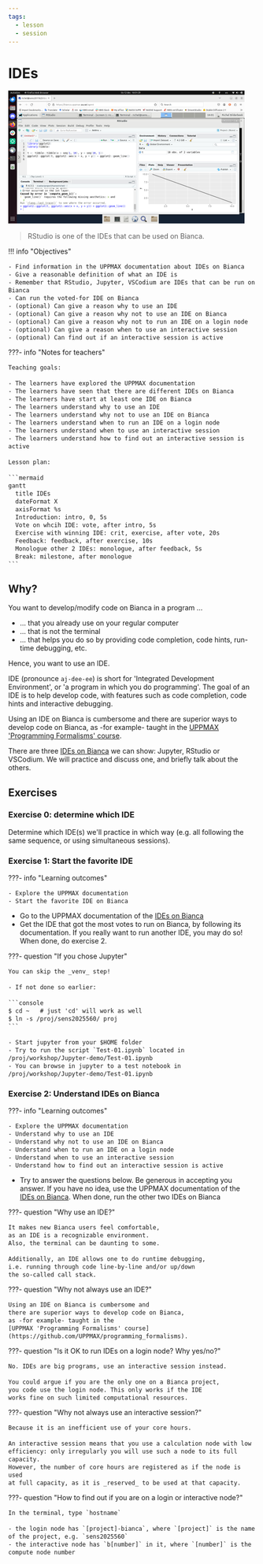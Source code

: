 ```yaml
---
tags:
  - lesson
  - session
---
```


# IDEs

![RStudio running on Bianca](rstudio_in_action_480_x_270.png)

> RStudio is one of the IDEs that can be used on Bianca.

!!! info "Objectives"

    - Find information in the UPPMAX documentation about IDEs on Bianca
    - Give a reasonable definition of what an IDE is
    - Remember that RStudio, Jupyter, VSCodium are IDEs that can be run on Bianca
    - Can run the voted-for IDE on Bianca
    - (optional) Can give a reason why to use an IDE
    - (optional) Can give a reason why not to use an IDE on Bianca
    - (optional) Can give a reason why not to run an IDE on a login node
    - (optional) Can give a reason when to use an interactive session
    - (optional) Can find out if an interactive session is active

???- info "Notes for teachers"

    Teaching goals:

    - The learners have explored the UPPMAX documentation
    - The learners have seen that there are different IDEs on Bianca
    - The learners have start at least one IDE on Bianca
    - The learners understand why to use an IDE
    - The learners understand why not to use an IDE on Bianca
    - The learners understand when to run an IDE on a login node
    - The learners understand when to use an interactive session
    - The learners understand how to find out an interactive session is active

    Lesson plan:

    ```mermaid
    gantt
      title IDEs
      dateFormat X
      axisFormat %s
      Introduction: intro, 0, 5s
      Vote on whcih IDE: vote, after intro, 5s
      Exercise with winning IDE: crit, exercise, after vote, 20s
      Feedback: feedback, after exercise, 10s
      Monologue other 2 IDEs: monologue, after feedback, 5s
      Break: milestone, after monologue
    ```

## Why?

You want to develop/modify code on Bianca in a program ...

- ... that you already use on your regular computer
- ... that is not the terminal
- ... that helps you do so by providing code completion,
      code hints, run-time debugging, etc.

Hence, you want to use an IDE.

IDE (pronounce `aj-dee-ee`) is short for 'Integrated Development Environment',
or 'a program in which you do programming'.
The goal of an IDE is to help develop code, with features
such as code completion, code hints and interactive debugging.

Using an IDE on Bianca is cumbersome and
there are superior ways to develop code on Bianca,
as -for example- taught in the
[UPPMAX 'Programming Formalisms' course](https://github.com/UPPMAX/programming_formalisms).

There are three [IDEs on Bianca](http://docs.uppmax.uu.se/software/ides_on_bianca/)
we can show: Jupyter, RStudio or VSCodium.
We will practice and discuss one, and briefly talk about the others.


## Exercises

### Exercise 0: determine which IDE

Determine which IDE(s) we'll practice in which way
(e.g. all following the same sequence, or using simultaneous sessions).

### Exercise 1: Start the favorite IDE

???- info "Learning outcomes"

    - Explore the UPPMAX documentation
    - Start the favorite IDE on Bianca

- Go to the UPPMAX documentation of the [IDEs on Bianca](http://docs.uppmax.uu.se/software/ides_on_bianca/)
- Get the IDE that got the most votes to run on Bianca, by following
  its documentation. If you really want to run another IDE,
  you may do so! When done, do exercise 2.

???- question "If you chose Jupyter"

    You can skip the _venv_ step!

    - If not done so earlier:

    ```console
    $ cd ~   # just 'cd' will work as well
    $ ln -s /proj/sens2025560/ proj
    ```

    - Start jupyter from your $HOME folder
    - Try to run the script `Test-01.ipynb` located in /proj/workshop/Jupyter-demo/Test-01.ipynb
    - You can browse in jupyter to a test notebook in /proj/workshop/Jupyter-demo/Test-01.ipynb

### Exercise 2: Understand IDEs on Bianca

???- info "Learning outcomes"

    - Explore the UPPMAX documentation
    - Understand why to use an IDE
    - Understand why not to use an IDE on Bianca
    - Understand when to run an IDE on a login node
    - Understand when to use an interactive session
    - Understand how to find out an interactive session is active


- Try to answer the questions below.
  Be generous in accepting you answer.
  If you have no idea, use the UPPMAX documentation of the [IDEs on Bianca](http://docs.uppmax.uu.se/software/ides_on_bianca/).
  When done, run the other two IDEs on Bianca

???- question "Why use an IDE?"

    It makes new Bianca users feel comfortable,
    as an IDE is a recognizable environment.
    Also, the terminal can be daunting to some.

    Additionally, an IDE allows one to do runtime debugging,
    i.e. running through code line-by-line and/or up/down
    the so-called call stack.

???- question "Why not always use an IDE?"

    Using an IDE on Bianca is cumbersome and
    there are superior ways to develop code on Bianca,
    as -for example- taught in the
    [UPPMAX 'Programming Formalisms' course](https://github.com/UPPMAX/programming_formalisms).

???- question "Is it OK to run IDEs on a login node? Why yes/no?"

    No. IDEs are big programs, use an interactive session instead.

    You could argue if you are the only one on a Bianca project,
    you code use the login node. This only works if the IDE
    works fine on such limited computational resources.

???- question "Why not always use an interactive session?"

    Because it is an inefficient use of your core hours.

    An interactive session means that you use a calculation node with low
    efficiency: only irregularly you will use such a node to its full
    capacity.
    However, the number of core hours are registered as if the node is used
    at full capacity, as it is _reserved_ to be used at that capacity.

???- question "How to find out if you are on a login or interactive node?"

    In the terminal, type `hostname`

    - the login node has `[project]-bianca`, where `[project]` is the name of the project, e.g. `sens2025560`
    - the interactive node has `b[number]` in it, where `[number]` is the compute node number
